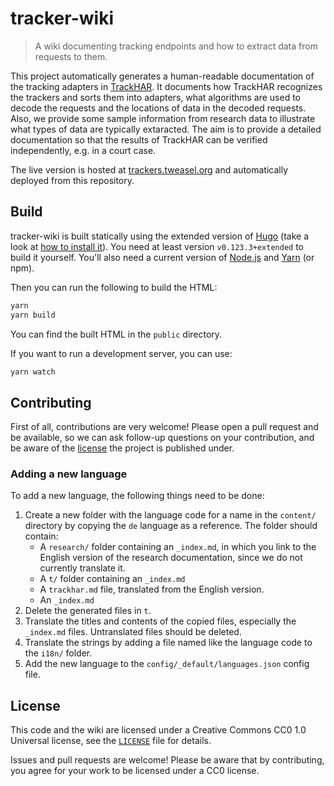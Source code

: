 # tracker-wiki

> A wiki documenting tracking endpoints and how to extract data from requests to them.

This project automatically generates a human-readable documentation of the tracking adapters in [TrackHAR](https://github.com/tweaselORG/TrackHAR). It documents how TrackHAR recognizes the trackers and sorts them into adapters, what algorithms are used to decode the requests and the locations of data in the decoded requests. Also, we provide some sample information from research data to illustrate what types of data are typically extaracted. The aim is to provide a detailed documentation so that the results of TrackHAR can be verified independently, e.g. in a court case.

The live version is hosted at [trackers.tweasel.org](https://trackers.tweasel.org/) and automatically deployed from this repository.

## Build

tracker-wiki is built statically using the extended version of [Hugo](https://gohugo.io/) (take a look at [how to install it](https://gohugo.io/installation/)). You need at least version `v0.123.3+extended` to build it yourself.
You'll also need a current version of [Node.js](https://nodejs.org/en/) and [Yarn](https://yarnpkg.com/) (or npm).

Then you can run the following to build the HTML:

```sh
yarn
yarn build
```

You can find the built HTML in the `public` directory.

If you want to run a development server, you can use:

```sh
yarn watch
```

## Contributing

First of all, contributions are very welcome! Please open a pull request and be available, so we can ask follow-up questions on your contribution, and be aware of the [license](#license) the project is published under.

### Adding a new language

To add a new language, the following things need to be done:

1. Create a new folder with the language code for a name in the `content/` directory by copying the `de` language as a reference. The folder should contain:
    - A `research/` folder containing an `_index.md`, in which you link to the English version of the research documentation, since we do not currently translate it.
    - A `t/` folder containing an `_index.md`
    - A `trackhar.md` file, translated from the English version.
    - An `_index.md`
2. Delete the generated files in `t`.
3. Translate the titles and contents of the copied files, especially the `_index.md` files. Untranslated files should be deleted.
4. Translate the strings by adding a file named like the language code to the `i18n/` folder.
5. Add the new language to the `config/_default/languages.json` config file.

## License

This code and the wiki are licensed under a Creative Commons CC0 1.0 Universal license, see the [`LICENSE`](LICENSE) file for details.

Issues and pull requests are welcome! Please be aware that by contributing, you agree for your work to be licensed under a CC0 license.
